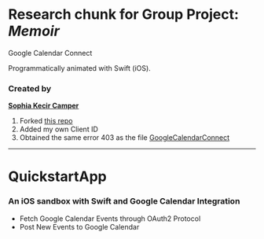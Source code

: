 # Research chunk for Group Project: *Memoir*

Google Calendar Connect

Programmatically animated with Swift (iOS).


### Created by 
[**Sophia Kecir Camper**](https://github.com/sophiakc)

1. Forked [this repo]()
2. Added my own Client ID
3. Obtained the same error 403 as the file [GoogleCalendarConnect](https://github.com/sophiakc/GoogleCalendarConnect)





-----
# QuickstartApp

### An iOS sandbox with Swift and Google Calendar Integration

- Fetch Google Calendar Events through OAuth2 Protocol
- Post New Events to Google Calendar

